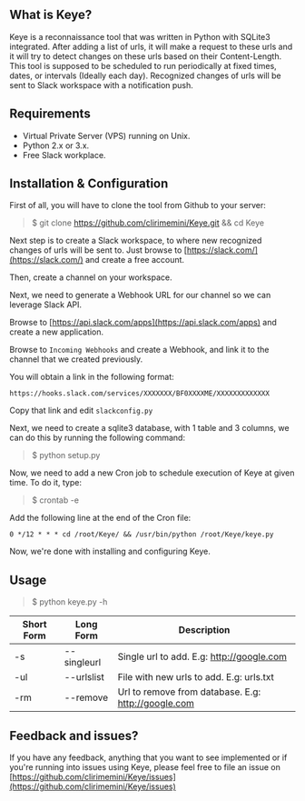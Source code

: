 ## What is Keye?
Keye is a reconnaissance tool that was written in Python with SQLite3 integrated. After adding a list of urls, it will make a request to these urls and it will try to detect changes on these urls based on their Content-Length. This tool is supposed to be scheduled to run periodically at fixed times, dates, or intervals (Ideally each day). Recognized changes of urls will be sent to Slack workspace with a notification push.

## Requirements
- Virtual Private Server (VPS) running on Unix.
- Python 2.x or 3.x.
- Free Slack workplace.

## Installation & Configuration
First of all, you will have to clone the tool from Github to your server:
> $ git clone https://github.com/clirimemini/Keye.git && cd Keye

Next step is to create a Slack workspace, to where new recognized changes of urls will be sent to. Just browse to [https://slack.com/](https://slack.com/) and create a free account.

Then, create a channel on your workspace.

Next, we need to generate a Webhook URL for our channel so we can leverage Slack API.

Browse to [https://api.slack.com/apps](https://api.slack.com/apps) and create a new application.

Browse to `Incoming Webhooks` and create a Webhook, and link it to the channel that we created previously.

You will obtain a link in the following format:

`https://hooks.slack.com/services/XXXXXXX/BF0XXXXME/XXXXXXXXXXXXX`

Copy that link and edit `slackconfig.py`

Next, we need to create a sqlite3 database, with 1 table and 3 columns, we can do this by running the following command:
> $ python setup.py

Now, we need to add a new Cron job to schedule execution of Keye at given time. To do it, type:
> $ crontab -e

Add the following line at the end of the Cron file:

`0 */12 * * * cd /root/Keye/ && /usr/bin/python /root/Keye/keye.py`

Now, we're done with installing and configuring Keye.

## Usage
> $ python keye.py -h

Short Form    | Long Form     | Description
------------- | ------------- |-------------
-s            | --singleurl       | Single url to add. E.g: http://google.com
-ul           | --urlslist      | File with new urls to add. E.g: urls.txt
-rm           | --remove       | Url to remove from database. E.g: http://google.com

## Feedback and issues?
If you have any feedback, anything that you want to see implemented or if you're running into issues using Keye, please feel free to file an issue on [https://github.com/clirimemini/Keye/issues](https://github.com/clirimemini/Keye/issues)
